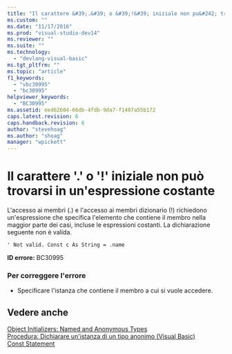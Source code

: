 ```yaml
---
title: "Il carattere &#39;.&#39; o &#39;!&#39; iniziale non pu&#242; trovarsi in un&#39;espressione costante | Microsoft Docs"
ms.custom: ""
ms.date: "11/17/2016"
ms.prod: "visual-studio-dev14"
ms.reviewer: ""
ms.suite: ""
ms.technology: 
  - "devlang-visual-basic"
ms.tgt_pltfrm: ""
ms.topic: "article"
f1_keywords: 
  - "vbc30995"
  - "bc30995"
helpviewer_keywords: 
  - "BC30995"
ms.assetid: eed62684-66db-4fdb-9da7-f1407a55b172
caps.latest.revision: 6
caps.handback.revision: 6
author: "stevehoag"
ms.author: "shoag"
manager: "wpickett"
---
```

# Il carattere &#39;.&#39; o &#39;!&#39; iniziale non pu&#242; trovarsi in un&#39;espressione costante
L'accesso ai membri \(.\) e l'accesso ai membri dizionario \(\!\) richiedono un'espressione che specifica l'elemento che contiene il membro nella maggior parte dei casi, incluse le espressioni costanti. La dichiarazione seguente non è valida.  
  
```  
' Not valid. Const c As String = .name  
```  
  
 **ID errore:** BC30995  
  
### Per correggere l'errore  
  
-   Specificare l'istanza che contiene il membro a cui si vuole accedere.  
  
## Vedere anche  
 [Object Initializers: Named and Anonymous Types](../Topic/Object%20Initializers:%20Named%20and%20Anonymous%20Types%20\(Visual%20Basic\).md)   
 [Procedura: Dichiarare un'istanza di un tipo anonimo \(Visual Basic\)](http://msdn.microsoft.com/it-it/119f616c-9bcd-4731-ac00-4285be5959f7)   
 [Const Statement](/dotnet/visual-basic/language-reference/statements/const-statement)